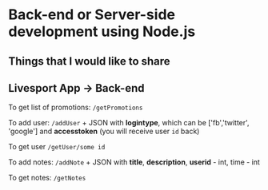 # Back-end or Server-side development using Node.js
## Things that I would like to share

## Livesport App -> Back-end 
To get list of promotions:
`/getPromotions`


To add user:
`/addUser` + JSON with **logintype**, which can be ['fb','twitter', 'google'] and **accesstoken**
(you will receive user `id` back)


To get user
`/getUser/some id`


To add notes:
`/addNote` + JSON with **title**,	**description**, **userid** - int, time - int


To get notes:
`/getNotes` 
